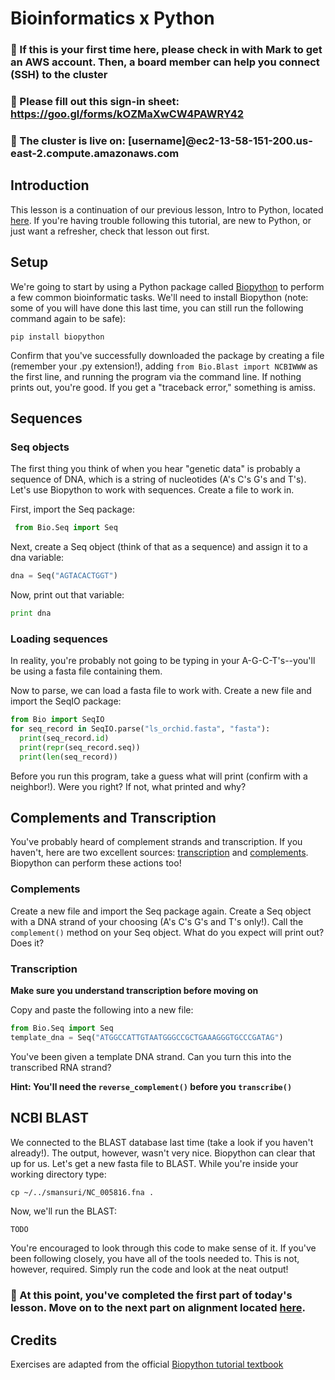 # Bioinformatics x Python

### 🔸 If this is your first time here, please check in with Mark to get an AWS account. Then, a board member can help you connect (SSH) to the cluster

### 🔸 Please fill out this sign-in sheet: https://goo.gl/forms/kOZMaXwCW4PAWRY42

### 🔸 The cluster is live on: [username]@ec2-13-58-151-200.us-east-2.compute.amazonaws.com

## Introduction

This lesson is a continuation of our previous lesson, Intro to Python, located [here](https://github.com/sabeelmansuri/binf_crash_course/blob/master/3_Python.md). If you're having trouble following this tutorial, are new to Python, or just want a refresher, check that lesson out first.

## Setup

We're going to start by using a Python package called [Biopython](https://biopython.org/) to perform a few common bioinformatic tasks. We'll need to install Biopython (note: some of you will have done this last time, you can still run the following command again to be safe):

```shell
pip install biopython
```

Confirm that you've successfully downloaded the package by creating a file (remember your .py extension!), adding `from Bio.Blast import NCBIWWW` as the first line, and running the program via the command line. If nothing prints out, you're good. If you get a "traceback error," something is amiss.

## Sequences

### Seq objects

The first thing you think of when you hear "genetic data" is probably a sequence of DNA, which is a string of nucleotides (A's C's G's and T's). Let's use Biopython to work with sequences. Create a file to work in.

First, import the Seq package:

```python
 from Bio.Seq import Seq
 ```
 
 Next, create a Seq object (think of that as a sequence) and assign it to a dna variable:
 ```python
 dna = Seq("AGTACACTGGT")
 ```
 
 Now, print out that variable:
 ```python
 print dna
 ```
 
 ### Loading sequences
 
 In reality, you're probably not going to be typing in your A-G-C-T's--you'll be using a fasta file containing them. 
 
 
Now to parse, we can load a fasta file to work with. Create a new file and import the SeqIO package:
 
 ```python
from Bio import SeqIO
for seq_record in SeqIO.parse("ls_orchid.fasta", "fasta"):
   print(seq_record.id)
   print(repr(seq_record.seq))
   print(len(seq_record))
```

 Before you run this program, take a guess what will print (confirm with a neighbor!). Were you right? If not, what printed and why?
 

## Complements and Transcription

You've probably heard of complement strands and transcription. If you haven't, here are two excellent sources: [transcription](https://www.khanacademy.org/science/biology/gene-expression-central-dogma/transcription-of-dna-into-rna/a/overview-of-transcription) and [complements](https://en.wikipedia.org/wiki/Complementarity_(molecular_biology)). Biopython can perform these actions too!

### Complements

Create a new file and import the Seq package again. Create a Seq object with a DNA strand of your choosing (A's C's G's and T's only!). Call the `complement()` method on your Seq object. What do you expect will print out? Does it?

### Transcription

**Make sure you understand transcription before moving on**

Copy and paste the following into a new file:

```python
from Bio.Seq import Seq
template_dna = Seq("ATGGCCATTGTAATGGGCCGCTGAAAGGGTGCCCGATAG")
```
You've been given a template DNA strand. Can you turn this into the transcribed RNA strand? 

**Hint: You'll need the `reverse_complement()` before you `transcribe()`**

## NCBI BLAST

We connected to the BLAST database last time (take a look if you haven't already!). The output, however, wasn't very nice. Biopython can clear that up for us. Let's get a new fasta file to BLAST. While you're inside your working directory type:

```shell
cp ~/../smansuri/NC_005816.fna .
```

Now, we'll run the BLAST:

```python
TODO
```

You're encouraged to look through this code to make sense of it. If you've been following closely, you have all of the tools needed to. This is not, however, required. Simply run the code and look at the neat output!

### 🔸 At this point, you've completed the first part of today's lesson. Move on to the next part on alignment located [here](TODO).



## Credits

Exercises are adapted from the official [Biopython tutorial textbook](http://biopython.org/DIST/docs/tutorial/Tutorial.pdf)
